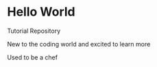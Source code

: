 # Hello World 

Tutorial Repository

New to the coding world and excited to learn more

Used to be a chef
